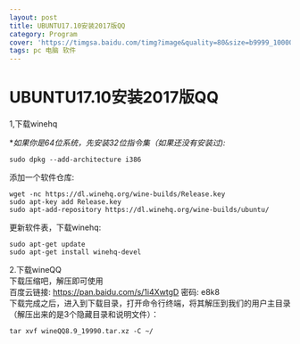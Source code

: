 ```yaml
---
layout: post
title: UBUNTU17.10安装2017版QQ
category: Program
cover: 'https://timgsa.baidu.com/timg?image&quality=80&size=b9999_10000&sec=1509273885452&di=2158a89062b955ab0dcfe21ea8df86ac&imgtype=0&src=http%3A%2F%2Fwww.logo11.cn%2Fuploads%2Fallimg%2F160501%2F1_160501115104_1.png'
tags: pc 电脑 软件 
---
```

# UBUNTU17.10安装2017版QQ

1,下载winehq

**如果你是64位系统，先安装32位指令集（如果还没有安装过):*
```shell
sudo dpkg --add-architecture i386 
```
添加一个软件仓库:
```shell
wget -nc https://dl.winehq.org/wine-builds/Release.key
sudo apt-key add Release.key
sudo apt-add-repository https://dl.winehq.org/wine-builds/ubuntu/
```

更新软件表，下载winehq:
```shell
sudo apt-get update
sudo apt-get install winehq-devel

```
2.下载wineQQ <br>
下载压缩吧，解压即可使用<br> 
百度云链接: https://pan.baidu.com/s/1i4XwtgD 密码: e8k8
<br>
下载完成之后，进入到下载目录，打开命令行终端，将其解压到我们的用户主目录（解压出来的是3个隐藏目录和说明文件）：
```shell
tar xvf wineQQ8.9_19990.tar.xz -C ~/
```

